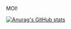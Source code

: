 MOI!

[![Anurag's GitHub stats](https://github-readme-stats.vercel.app/api?username=Piljoliina&show_icons=true&theme=dark)](https://github.com/anuraghazra/github-readme-stats)

